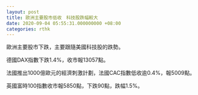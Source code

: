 ```yaml
---
layout: post
title: 歐洲主要股市低收　科技股跌幅較大
date: 2020-09-04 05:55:31.000000000 +08:00
categories: rthk
---
```


歐洲主要股市下跌，主要跟隨美國科技股的跌勢。

德國DAX指數下跌1.4%，收市報13057點。

法國推出1000億歐元的經濟刺激計劃，法國CAC指數低收逾0.4%，報5009點。

英國富時100指數收市報5850點，下跌90點，跌幅1.5%。
